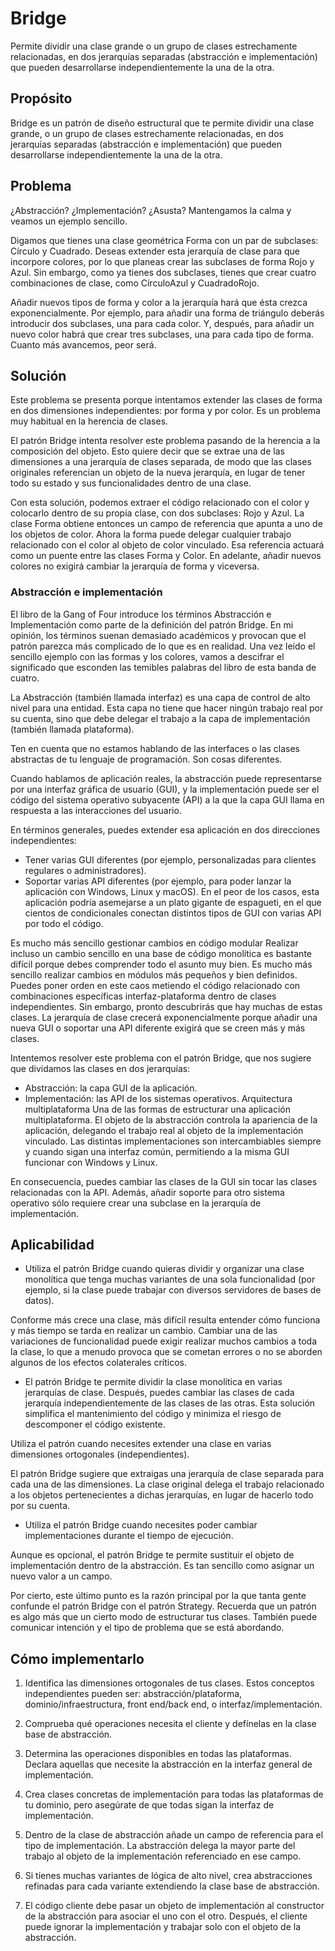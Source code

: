 ﻿# Bridge

Permite dividir una clase grande o un grupo de clases estrechamente relacionadas, en dos jerarquías separadas (abstracción e implementación) que pueden desarrollarse independientemente la una de la otra.


## Propósito

Bridge es un patrón de diseño estructural que te permite dividir una clase grande, o un grupo de clases estrechamente relacionadas, en dos jerarquías separadas (abstracción e implementación) que pueden desarrollarse independientemente la una de la otra.


## Problema

¿Abstracción? ¿Implementación? ¿Asusta? Mantengamos la calma y veamos un ejemplo sencillo.

Digamos que tienes una clase geométrica Forma con un par de subclases: Círculo y Cuadrado. Deseas extender esta jerarquía de clase para que incorpore colores, por lo que planeas crear las subclases de forma Rojo y Azul. Sin embargo, como ya tienes dos subclases, tienes que crear cuatro combinaciones de clase, como CírculoAzul y CuadradoRojo.

Añadir nuevos tipos de forma y color a la jerarquía hará que ésta crezca exponencialmente. Por ejemplo, para añadir una forma de triángulo deberás introducir dos subclases, una para cada color. Y, después, para añadir un nuevo color habrá que crear tres subclases, una para cada tipo de forma. Cuanto más avancemos, peor será.


## Solución

Este problema se presenta porque intentamos extender las clases de forma en dos dimensiones independientes: por forma y por color. Es un problema muy habitual en la herencia de clases.

El patrón Bridge intenta resolver este problema pasando de la herencia a la composición del objeto. Esto quiere decir que se extrae una de las dimensiones a una jerarquía de clases separada, de modo que las clases originales referencian un objeto de la nueva jerarquía, en lugar de tener todo su estado y sus funcionalidades dentro de una clase.

Con esta solución, podemos extraer el código relacionado con el color y colocarlo dentro de su propia clase, con dos subclases: Rojo y Azul. La clase Forma obtiene entonces un campo de referencia que apunta a uno de los objetos de color. Ahora la forma puede delegar cualquier trabajo relacionado con el color al objeto de color vinculado. Esa referencia actuará como un puente entre las clases Forma y Color. En adelante, añadir nuevos colores no exigirá cambiar la jerarquía de forma y viceversa.

### Abstracción e implementación

El libro de la Gang of Four introduce los términos Abstracción e Implementación como parte de la definición del patrón Bridge. En mi opinión, los términos suenan demasiado académicos y provocan que el patrón parezca más complicado de lo que es en realidad. Una vez leído el sencillo ejemplo con las formas y los colores, vamos a descifrar el significado que esconden las temibles palabras del libro de esta banda de cuatro.

La Abstracción (también llamada interfaz) es una capa de control de alto nivel para una entidad. Esta capa no tiene que hacer ningún trabajo real por su cuenta, sino que debe delegar el trabajo a la capa de implementación (también llamada plataforma).

Ten en cuenta que no estamos hablando de las interfaces o las clases abstractas de tu lenguaje de programación. Son cosas diferentes.

Cuando hablamos de aplicación reales, la abstracción puede representarse por una interfaz gráfica de usuario (GUI), y la implementación puede ser el código del sistema operativo subyacente (API) a la que la capa GUI llama en respuesta a las interacciones del usuario.

En términos generales, puedes extender esa aplicación en dos direcciones independientes:

- Tener varias GUI diferentes (por ejemplo, personalizadas para clientes regulares o administradores).
- Soportar varias API diferentes (por ejemplo, para poder lanzar la aplicación con Windows, Linux y macOS).
En el peor de los casos, esta aplicación podría asemejarse a un plato gigante de espagueti, en el que cientos de condicionales conectan distintos tipos de GUI con varias API por todo el código.

Es mucho más sencillo gestionar cambios en código modular
Realizar incluso un cambio sencillo en una base de código monolítica es bastante difícil porque debes comprender todo el asunto muy bien. Es mucho más sencillo realizar cambios en módulos más pequeños y bien definidos.
Puedes poner orden en este caos metiendo el código relacionado con combinaciones específicas interfaz-plataforma dentro de clases independientes. Sin embargo, pronto descubrirás que hay muchas de estas clases. La jerarquía de clase crecerá exponencialmente porque añadir una nueva GUI o soportar una API diferente exigirá que se creen más y más clases.

Intentemos resolver este problema con el patrón Bridge, que nos sugiere que dividamos las clases en dos jerarquías:

- Abstracción: la capa GUI de la aplicación.
- Implementación: las API de los sistemas operativos.
Arquitectura multiplataforma
Una de las formas de estructurar una aplicación multiplataforma.
El objeto de la abstracción controla la apariencia de la aplicación, delegando el trabajo real al objeto de la implementación vinculado. Las distintas implementaciones son intercambiables siempre y cuando sigan una interfaz común, permitiendo a la misma GUI funcionar con Windows y Linux.

En consecuencia, puedes cambiar las clases de la GUI sin tocar las clases relacionadas con la API. Además, añadir soporte para otro sistema operativo sólo requiere crear una subclase en la jerarquía de implementación.


## Aplicabilidad

- Utiliza el patrón Bridge cuando quieras dividir y organizar una clase monolítica que tenga muchas variantes de una sola funcionalidad (por ejemplo, si la clase puede trabajar con diversos servidores de bases de datos).

 Conforme más crece una clase, más difícil resulta entender cómo funciona y más tiempo se tarda en realizar un cambio. Cambiar una de las variaciones de funcionalidad puede exigir realizar muchos cambios a toda la clase, lo que a menudo provoca que se cometan errores o no se aborden algunos de los efectos colaterales críticos.

- El patrón Bridge te permite dividir la clase monolítica en varias jerarquías de clase. Después, puedes cambiar las clases de cada jerarquía independientemente de las clases de las otras. Esta solución simplifica el mantenimiento del código y minimiza el riesgo de descomponer el código existente.

 Utiliza el patrón cuando necesites extender una clase en varias dimensiones ortogonales (independientes).

 El patrón Bridge sugiere que extraigas una jerarquía de clase separada para cada una de las dimensiones. La clase original delega el trabajo relacionado a los objetos pertenecientes a dichas jerarquías, en lugar de hacerlo todo por su cuenta.

- Utiliza el patrón Bridge cuando necesites poder cambiar implementaciones durante el tiempo de ejecución.

 Aunque es opcional, el patrón Bridge te permite sustituir el objeto de implementación dentro de la abstracción. Es tan sencillo como asignar un nuevo valor a un campo.

Por cierto, este último punto es la razón principal por la que tanta gente confunde el patrón Bridge con el patrón Strategy. Recuerda que un patrón es algo más que un cierto modo de estructurar tus clases. También puede comunicar intención y el tipo de problema que se está abordando.


## Cómo implementarlo

1. Identifica las dimensiones ortogonales de tus clases. Estos conceptos independientes pueden ser: abstracción/plataforma, dominio/infraestructura, front end/back end, o interfaz/implementación.

2. Comprueba qué operaciones necesita el cliente y defínelas en la clase base de abstracción.

3. Determina las operaciones disponibles en todas las plataformas. Declara aquellas que necesite la abstracción en la interfaz general de implementación.

4. Crea clases concretas de implementación para todas las plataformas de tu dominio, pero asegúrate de que todas sigan la interfaz de implementación.

5. Dentro de la clase de abstracción añade un campo de referencia para el tipo de implementación. La abstracción delega la mayor parte del trabajo al objeto de la implementación referenciado en ese campo.

6. Si tienes muchas variantes de lógica de alto nivel, crea abstracciones refinadas para cada variante extendiendo la clase base de abstracción.

7. El código cliente debe pasar un objeto de implementación al constructor de la abstracción para asociar el uno con el otro. Después, el cliente puede ignorar la implementación y trabajar solo con el objeto de la abstracción.